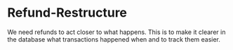 # Refund-Restructure
We need refunds to act closer to what happens. This is to make it clearer in the database what transactions happened when and to track them easier. 
